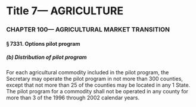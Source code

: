 
# Title 7— AGRICULTURE
### CHAPTER 100— AGRICULTURAL MARKET TRANSITION
#### § 7331. Options pilot program
##### (b) Distribution of pilot program

For each agricultural commodity included in the pilot program, the Secretary may operate the pilot program in not more than 300 counties, except that not more than 25 of the counties may be located in any 1 State. The pilot program for a commodity shall not be operated in any county for more than 3 of the 1996 through 2002 calendar years.
